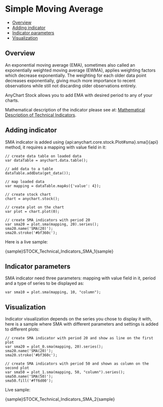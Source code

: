# Simple Moving Average

* [Overview](#overview)
* [Adding indicator](#adding_indicator)
* [Indicator parameters](#indicator_parameters)
* [Visualization](#visualization)

## Overview

An exponential moving average (EMA), sometimes also called an exponentially weighted moving average (EWMA), applies weighting factors which decrease exponentially. The weighting for each older data point decreases exponentially, giving much more importance to recent observations while still not discarding older observations entirely.

AnyChart Stock allows you to add EMA with desired period to any of your charts.

Mathematical description of the indicator please see at: [Mathematical Description of Technical Indicators](Mathematical_Description).

## Adding indicator

SMA indicator is added using {api:anychart.core.stock.Plot#sma}.sma(){api} method, it requires a mapping with value field in it:

```
// create data table on loaded data
var dataTable = anychart.data.table();

// add data to a table
dataTable.addData(get_data());

// map loaded data
var mapping = dataTable.mapAs({'value': 4});

// create stock chart
chart = anychart.stock();

// create plot on the chart
var plot = chart.plot(0);

// create SMA indicators with period 20
var sma20 = plot.sma(mapping, 20).series();
sma20.name('SMA(20)');
sma20.stroke('#bf360c');
```

Here is a live sample:

{sample}STOCK\_Technical\_Indicators\_SMA\_1{sample}

## Indicator parameters

SMA indicator need three parameters: mapping with value field in it, period and a type of series to be displayed as:

```
var sma10 = plot.sma(mapping, 10, "column");
```

## Visualization

Indicator visualization depends on the series you chose to display it with, here is a sample where SMA with different parameters and settings is added to different plots:

```
// create SMA indicator with period 20 and show as line on the first plot
var sma20 = plot_0.sma(mapping, 20).series();
sma20.name('SMA(20)');
sma20.stroke('#bf360c');

// create SMA indicators with period 50 and shown as column on the second plot
var sma50 = plot_1.sma(mapping, 50, "column").series();
sma50.name('SMA(50)');
sma50.fill('#ff6d00');
```

Live sample:

{sample}STOCK\_Technical\_Indicators\_SMA\_2{sample}